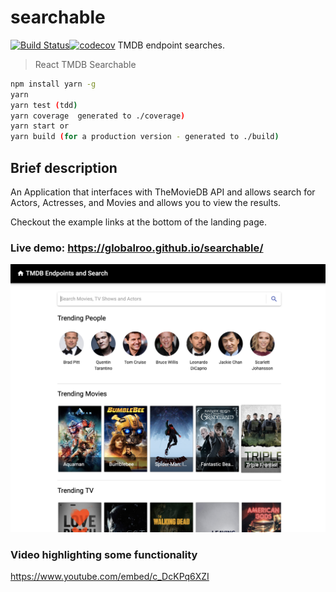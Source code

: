 # searchable
[![Build Status](https://travis-ci.org/globalroo/searchable.svg?branch=master)](https://travis-ci.org/globalroo/searchable)[![codecov](https://codecov.io/gh/globalroo/searchable/branch/master/graph/badge.svg)](https://codecov.io/gh/globalroo/searchable)
TMDB endpoint searches.

> React TMDB Searchable

```sh
npm install yarn -g
yarn
yarn test (tdd)
yarn coverage  generated to ./coverage)
yarn start or
yarn build (for a production version - generated to ./build)
```
## Brief description

An Application that interfaces with TheMovieDB API and allows search for Actors, Actresses, and Movies and allows you to view the results.

Checkout the example links at the bottom of the landing page.

### Live demo: https://globalroo.github.io/searchable/

![Screenshot](/screenshot.png)

### Video highlighting some functionality
https://www.youtube.com/embed/c_DcKPq6XZI